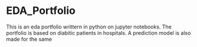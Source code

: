 # EDA_Portfolio
This is an eda portfolio writtern in python on jupyter notebooks. The portfolio is based on diabitic patients in hospitals. A prediction model is also made for the same
